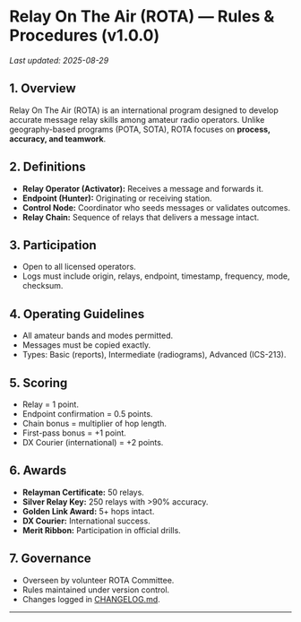 # Relay On The Air (ROTA) — Rules & Procedures (v1.0.0)

_Last updated: 2025-08-29_

## 1. Overview
Relay On The Air (ROTA) is an international program designed to develop accurate message relay skills among amateur radio operators. Unlike geography-based programs (POTA, SOTA), ROTA focuses on **process, accuracy, and teamwork**.

## 2. Definitions
- **Relay Operator (Activator):** Receives a message and forwards it.
- **Endpoint (Hunter):** Originating or receiving station.
- **Control Node:** Coordinator who seeds messages or validates outcomes.
- **Relay Chain:** Sequence of relays that delivers a message intact.

## 3. Participation
- Open to all licensed operators.
- Logs must include origin, relays, endpoint, timestamp, frequency, mode, checksum.

## 4. Operating Guidelines
- All amateur bands and modes permitted.
- Messages must be copied exactly.
- Types: Basic (reports), Intermediate (radiograms), Advanced (ICS-213).

## 5. Scoring
- Relay = 1 point.
- Endpoint confirmation = 0.5 points.
- Chain bonus = multiplier of hop length.
- First-pass bonus = +1 point.
- DX Courier (international) = +2 points.

## 6. Awards
- **Relayman Certificate:** 50 relays.
- **Silver Relay Key:** 250 relays with >90% accuracy.
- **Golden Link Award:** 5+ hops intact.
- **DX Courier:** International success.
- **Merit Ribbon:** Participation in official drills.

## 7. Governance
- Overseen by volunteer ROTA Committee.
- Rules maintained under version control.
- Changes logged in [CHANGELOG.md](../CHANGELOG.md).

---
